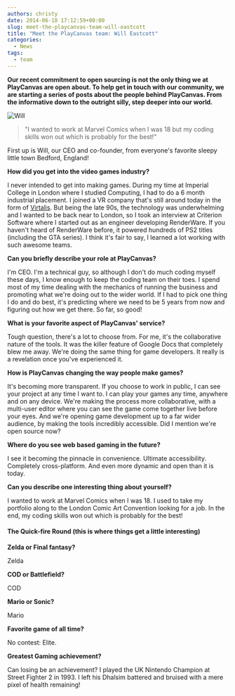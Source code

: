 ```yaml
---
authors: christy
date: 2014-06-18 17:12:59+00:00
slug: meet-the-playcanvas-team-will-eastcott
title: "Meet the PlayCanvas team: Will Eastcott"
categories:
  - News
tags:
  - team
---
```


**Our recent commitment to open sourcing is not the only thing we at PlayCanvas are open about. To help get in touch with our community, we are starting a series of posts about the people behind PlayCanvas. From the informative down to the outright silly, step deeper into our world.**

![Will](/img/team-will-2014.jpg)

> "I wanted to work at Marvel Comics when I was 18 but my coding skills won out which is probably for the best!"

First up is Will, our CEO and co-founder, from everyone's favorite sleepy little town Bedford, England!

**How did you get into the video games industry?**

I never intended to get into making games. During my time at Imperial College in London where I studied Computing, I had to do a 6 month industrial placement. I joined a VR company that's still around today in the form of [Virtalis](https://www.virtalis.com/). But being the late 90s, the technology was underwhelming and I wanted to be back near to London, so I took an interview at Criterion Software where I started out as an engineer developing RenderWare. If you haven't heard of RenderWare before, it powered hundreds of PS2 titles (including the GTA series). I think it's fair to say, I learned a lot working with such awesome teams.

**Can you briefly describe your role at PlayCanvas?**

I'm CEO. I'm a technical guy, so although I don't do much coding myself these days, I know enough to keep the coding team on their toes. I spend most of my time dealing with the mechanics of running the business and promoting what we're doing out to the wider world. If I had to pick one thing I do and do best, it's predicting where we need to be 5 years from now and figuring out how we get there. So far, so good!

**What is your favorite aspect of PlayCanvas' service?**

Tough question, there's a lot to choose from. For me, it's the collaborative nature of the tools. It was the killer feature of Google Docs that completely blew me away. We're doing the same thing for game developers. It really is a revelation once you've experienced it.

**How is PlayCanvas changing the way people make games?**

It's becoming more transparent. If you choose to work in public, I can see your project at any time I want to. I can play your games any time, anywhere and on any device. We're making the process more collaborative, with a multi-user editor where you can see the game come together live before your eyes. And we're opening game development up to a far wider audience, by making the tools incredibly accessible. Did I mention we're open source now?

**Where do you see web based gaming in the future?**

I see it becoming the pinnacle in convenience. Ultimate accessibility. Completely cross-platform. And even more dynamic and open than it is today.

**Can you describe one interesting thing about yourself?**

I wanted to work at Marvel Comics when I was 18. I used to take my portfolio along to the London Comic Art Convention looking for a job. In the end, my coding skills won out which is probably for the best!

#### The Quick-fire Round (this is where things get a little interesting)

**Zelda or Final fantasy?**

Zelda

**COD or Battlefield?**

COD

**Mario or Sonic?**

Mario

**Favorite game of all time?**

No contest: Elite.

**Greatest Gaming achievement?**

Can losing be an achievement? I played the UK Nintendo Champion at Street Fighter 2 in 1993. I left his Dhalsim battered and bruised with a mere pixel of health remaining!
